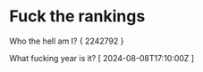 # Fuck the rankings

Who the hell am I?
{ 2242792 }

What fucking year is it?
[ 2024-08-08T17:10:00Z ]
